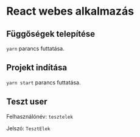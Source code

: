# React webes alkalmazás

## Függőségek telepítése

`yarn` parancs futtatása.

## Projekt indítása

`yarn start` parancs futtatása.

## Teszt user

Felhasználónév:
`tesztelek`

Jelszó:
`TesztElek`
